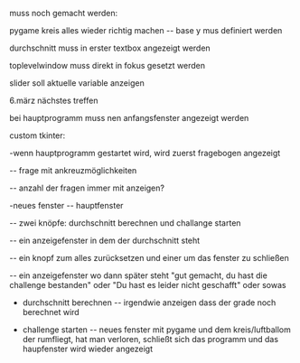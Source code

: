 muss noch gemacht werden:

pygame kreis alles wieder richtig machen -- base y mus definiert werden 

durchschnitt muss in erster textbox angezeigt werden

toplevelwindow muss direkt in fokus gesetzt werden

slider soll aktuelle variable anzeigen



6.märz nächstes treffen




bei hauptprogramm muss nen anfangsfenster angezeigt werden

custom tkinter:

-wenn hauptprogramm gestartet wird, wird zuerst fragebogen angezeigt

-- frage mit ankreuzmöglichkeiten

-- anzahl der fragen immer mit anzeigen?

-neues fenster -- hauptfenster

-- zwei knöpfe: durchschnitt berechnen und challange starten

-- ein anzeigefenster in dem der durchschnitt steht

-- ein knopf zum alles zurücksetzen und einer um das fenster zu schließen

-- ein anzeigefenster wo dann später steht "gut gemacht, du hast die challenge bestanden" oder "Du hast es leider nicht geschafft" oder sowas

- durchschnitt berechnen -- irgendwie anzeigen dass der grade noch berechnet wird

- challenge starten -- neues fenster mit pygame und dem kreis/luftballom der rumfliegt, hat man verloren, schließt sich das programm und das haupfenster wird wieder angezeigt


